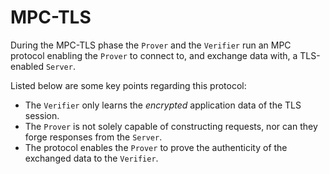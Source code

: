 # MPC-TLS

During the MPC-TLS phase the `Prover` and the `Verifier` run an MPC protocol enabling the `Prover` to connect to, and exchange data with, a TLS-enabled `Server`. 


Listed below are some key points regarding this protocol:


- The `Verifier` only learns the *encrypted* application data of the TLS session.
- The `Prover` is not solely capable of constructing requests, nor can they forge responses from the `Server`.
- The protocol enables the `Prover` to prove the authenticity of the exchanged data to the `Verifier`. 


<!-- The MPC-TLS protocol consists of the following steps:

1. **Handshake**  
A TLS handshake is the first step in establishing a TLS connection between the `Prover`/`Verifier` and the `Server`. The result of this handshake is a *Pre Master Secret (PMS)*, a symmetrical key that will be used for further encrypted communication. The server has the full key; the `Prover` and the `Verifier` only have their share of this key.
2. **Encryption, Decryption, and MAC Computation**  
Next, the `Prover` and `Verifier` use MPC to encrypt, and decrypt, data sent to, and received from, the `Server`. They also compute a *Message Authentication Code (MAC)* 
for the data that ensures untampered communication. -->